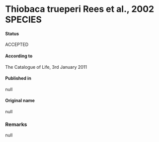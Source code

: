 # Thiobaca trueperi Rees et al., 2002 SPECIES

#### Status
ACCEPTED

#### According to
The Catalogue of Life, 3rd January 2011

#### Published in
null

#### Original name
null

### Remarks
null